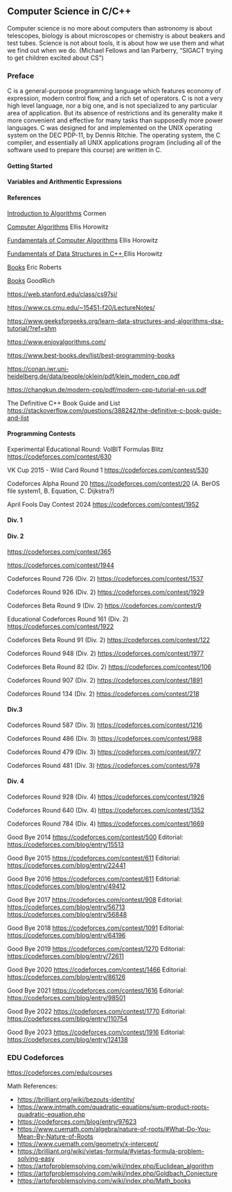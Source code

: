 ## Computer Science in C/C++

Computer science is no more about
computers than astronomy is about
telescopes, biology is about microscopes or
chemistry is about beakers and test tubes.
Science is not about tools, it is about
how we use them and what we find out
when we do. (Michael Fellows and Ian Parberry,
“SIGACT trying to get children excited about CS”)


### Preface

C is a general-purpose programming language which features economy 
of expression, modern control flow, and a rich set of operators. C is 
not a very high level language, nor a big one, and is not specialized to any 
particular area of application. But its absence of restrictions and its
generality make it more convenient and effective for many tasks than
supposedly more power languages. C was designed for and implemented on the
UNIX operating system on the DEC PDP-11, by Dennis Ritchie. The operating
system, the C compiler, and essentially all UNIX applications program (including
all of the software used to prepare this course) are written in C.

#### Getting Started

#### Variables and Arithmentic Expressions

#### References

[Introduction to Algorithms](https://canvas.projekti.info/ebooks/Introduction_to_algorithms_3rd_edition.pdf) Cormen

[Computer Algorithms](https://www.amazon.com/Ellis-Horowitz/dp/0929306414?ref_=ast_author_dp) Ellis Horowitz

[Fundamentals of Computer Algorithms](https://www.amazon.com/dp/B01FGIRFCG?ref_=ast_author_dp) Ellis Horowitz

[Fundamentals of Data Structures in C++ ](https://www.amazon.com/dp/B01FIZZFU6?ref_=ast_author_dp) Ellis Horowitz

[Books](https://cs.stanford.edu/people/eroberts/books/index.html) Eric Roberts

[Books](https://canvas.projekti.info/ebooks/Algorithm%20Design%20and%20Applications%5bA4%5d.pdf) GoodRich

https://web.stanford.edu/class/cs97si/

https://www.cs.cmu.edu/~15451-f20/LectureNotes/

https://www.geeksforgeeks.org/learn-data-structures-and-algorithms-dsa-tutorial/?ref=shm

https://www.enjoyalgorithms.com/

https://www.best-books.dev/list/best-programming-books

https://conan.iwr.uni-heidelberg.de/data/people/oklein/pdf/klein_modern_cpp.pdf

https://changkun.de/modern-cpp/pdf/modern-cpp-tutorial-en-us.pdf

The Definitive C++ Book Guide and List https://stackoverflow.com/questions/388242/the-definitive-c-book-guide-and-list


#### Programming Contests

Experimental Educational Round: VolBIT Formulas Blitz https://codeforces.com/contest/630

VK Cup 2015 - Wild Card Round 1 https://codeforces.com/contest/530

Codeforces Alpha Round 20 https://codeforces.com/contest/20 (A. BerOS file system1, B. Equation, C. Dijkstra?)

April Fools Day Contest 2024 https://codeforces.com/contest/1952

#### Div. 1


#### Div. 2

https://codeforces.com/contest/365

https://codeforces.com/contest/1944

Codeforces Round 726 (Div. 2) https://codeforces.com/contest/1537

Codeforces Round 926 (Div. 2) https://codeforces.com/contest/1929

Codeforces Beta Round 9 (Div. 2) https://codeforces.com/contest/9

Educational Codeforces Round 161 (Div. 2) https://codeforces.com/contest/1922

Codeforces Beta Round 91 (Div. 2) https://codeforces.com/contest/122

Codeforces Round 948 (Div. 2) https://codeforces.com/contest/1977

Codeforces Beta Round 82 (Div. 2) https://codeforces.com/contest/106

Codeforces Round 907 (Div. 2) https://codeforces.com/contest/1891

Codeforces Round 134 (Div. 2) https://codeforces.com/contest/218

#### Div.3 

Codeforces Round 587 (Div. 3) https://codeforces.com/contest/1216

Codeforces Round 486 (Div. 3) https://codeforces.com/contest/988

Codeforces Round 479 (Div. 3) https://codeforces.com/contest/977

Codeforces Round 481 (Div. 3) https://codeforces.com/contest/978

#### Div. 4

Codeforces Round 928 (Div. 4) https://codeforces.com/contest/1926

Codeforces Round 640 (Div. 4) https://codeforces.com/contest/1352

Codeforces Round 784 (Div. 4) https://codeforces.com/contest/1669

Good Bye 2014 https://codeforces.com/contest/500 Editorial: https://codeforces.com/blog/entry/15513

Good Bye 2015 https://codeforces.com/contest/611 Editorial: https://codeforces.com/blog/entry/22441

Good Bye 2016 https://codeforces.com/contest/611 Editorial: https://codeforces.com/blog/entry/49412

Good Bye 2017 https://codeforces.com/contest/908 Editorial: https://codeforces.com/blog/entry/56713 https://codeforces.com/blog/entry/56848

Good Bye 2018 https://codeforces.com/contest/1091 Editorial: https://codeforces.com/blog/entry/64196

Good Bye 2019 https://codeforces.com/contest/1270 Editorial: https://codeforces.com/blog/entry/72611
                                                  
Good Bye 2020 https://codeforces.com/contest/1466 Editorial: https://codeforces.com/blog/entry/86126

Good Bye 2021 https://codeforces.com/contest/1616  Editorial: https://codeforces.com/blog/entry/98501

Good Bye 2022 https://codeforces.com/contest/1770 Editorial: https://codeforces.com/blog/entry/110754

Good Bye 2023 https://codeforces.com/contest/1916 Editorial: https://codeforces.com/blog/entry/124138 

### EDU Codeforces
https://codeforces.com/edu/courses

Math References:

* https://brilliant.org/wiki/bezouts-identity/
* https://www.intmath.com/quadratic-equations/sum-product-roots-quadratic-equation.php
* https://codeforces.com/blog/entry/97623
* https://www.cuemath.com/algebra/nature-of-roots/#What-Do-You-Mean-By-Nature-of-Roots
* https://www.cuemath.com/geometry/x-intercept/
* https://brilliant.org/wiki/vietas-formula/#vietas-formula-problem-solving-easy
* https://artofproblemsolving.com/wiki/index.php/Euclidean_algorithm
* https://artofproblemsolving.com/wiki/index.php/Goldbach_Conjecture
* https://artofproblemsolving.com/wiki/index.php/Math_books
